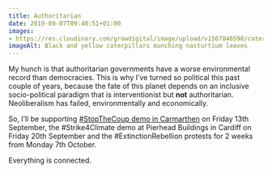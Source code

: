 ```yaml
---
title: Authoritarian
date: 2019-09-07T09:40:51+01:00
images: 
- https://res.cloudinary.com/growdigital/image/upload/v1567846598/caterpillar-60EDBC67.jpg
imageAlt: Black and yellow caterpillars munching nasturtium leaves
---
```


My hunch is that authoritarian governments have a worse environmental record than democracies. This is why I’ve turned so political this past couple of years, because the fate of this planet depends on an inclusive socio-political paradigm that is interventionist but **not** authoritarian. Neoliberalism has failed, environmentally and economically. 

So, I’ll be supporting [#StopTheCoup demo in Carmarthen](https://www.facebook.com/events/2321525561510100/) on Friday 13th September, the #Strike4Climate demo at Pierhead Buildings in Cardiff on Friday 20th September and the #ExtinctionRebellion protests for 2 weeks from Monday 7th October. 

Everything is connected. 

</rant>
